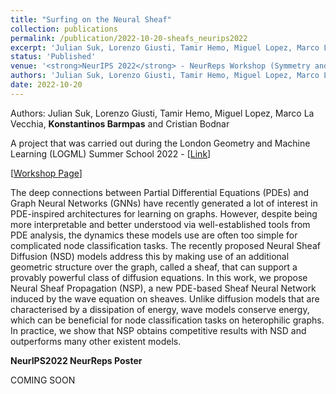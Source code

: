 ```yaml
---
title: "Surfing on the Neural Sheaf"
collection: publications
permalink: /publication/2022-10-20-sheafs_neurips2022
excerpt: 'Julian Suk, Lorenzo Giusti, Tamir Hemo, Miguel Lopez, Marco La Vecchia, <strong>Konstantinos Barmpas</strong>, Cristian Bodnar - [[Paper]()] [[Poster]()]'
status: 'Published'
venue: '<strong>NeurIPS 2022</strong> - NeurReps Workshop (Symmetry and Geometry in Neural Representations)' 
authors: 'Julian Suk, Lorenzo Giusti, Tamir Hemo, Miguel Lopez, Marco La Vecchia, <strong>Konstantinos Barmpas</strong>, Cristian Bodnar'
date: 2022-10-20
---
```


Authors: Julian Suk, Lorenzo Giusti, Tamir Hemo, Miguel Lopez, Marco La Vecchia, <strong>Konstantinos Barmpas</strong> and Cristian Bodnar

A project that was carried out during the London Geometry and Machine Learning (LOGML) Summer School 2022 - [[Link](https://www.logml.ai/home-2022)] 

[[Workshop Page](https://www.neurreps.org)] 

The deep connections between Partial Differential Equations (PDEs) and Graph Neural Networks (GNNs) have recently generated a lot of interest in PDE-inspired architectures for learning on graphs. However, despite being more interpretable and better understood via well-established tools from PDE analysis, the dynamics these models use are often too simple for complicated node classification tasks. The recently proposed Neural Sheaf Diffusion (NSD) models address this by making use of an additional geometric structure over the graph, called a sheaf, that can support a provably powerful class of diffusion equations. In this work, we propose Neural Sheaf Propagation (NSP), a new PDE-based Sheaf Neural Network induced by the wave equation on sheaves. Unlike diffusion models that are characterised by a dissipation of energy, wave models conserve energy, which can be beneficial for node classification tasks on heterophilic graphs. In practice, we show that NSP obtains competitive results with NSD and outperforms many other existent models. 

**NeurIPS2022 NeurReps Poster**

COMING SOON

